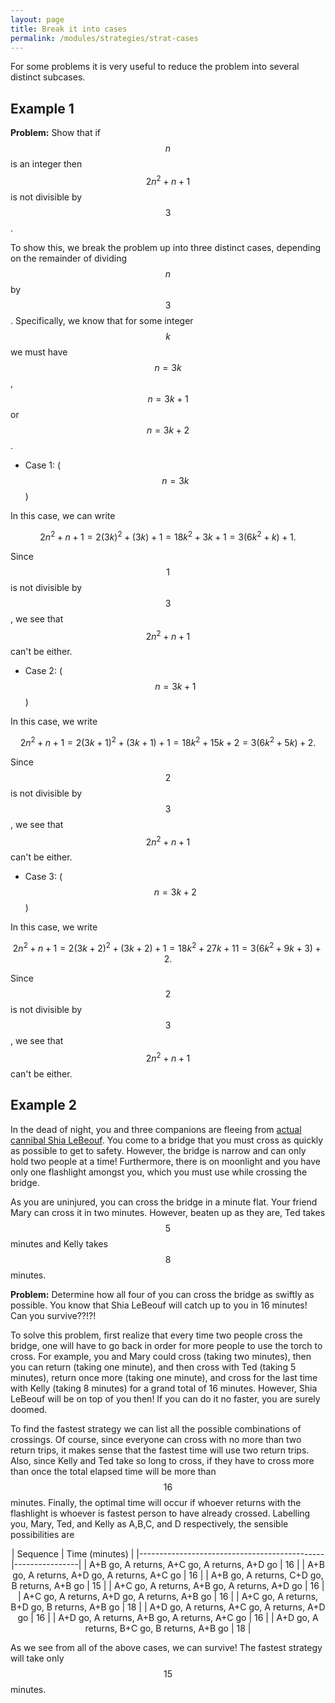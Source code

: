```yaml
---
layout: page
title: Break it into cases
permalink: /modules/strategies/strat-cases
---
```


For some problems it is very useful to reduce the problem into several distinct subcases.

## Example 1

**Problem:**
Show that if $$n$$ is an integer then $$2n^2 + n + 1$$ is not divisible by $$3$$.

To show this, we break the problem up into three distinct cases, depending on the remainder of dividing $$n$$ by $$3$$.
Specifically, we know that for some integer $$k$$ we must have $$n = 3k$$, $$n = 3k+1$$ or $$n = 3k+2$$.

* Case 1: ($$n = 3k$$)

In this case, we can write

$$2n^2 + n + 1 = 2(3k)^2 + (3k) + 1 = 18k^2 + 3k + 1 = 3(6k^2 + k) + 1.$$

Since $$1$$ is not divisible by $$3$$, we see that $$2n^2  + n + 1$$ can't be either.

* Case 2: ($$n = 3k+1$$)

In this case, we write

$$2n^2 + n + 1 = 2(3k+1)^2 + (3k+1) + 1 = 18k^2 + 15k + 2 = 3(6k^2 + 5k) + 2.$$

Since $$2$$ is not divisible by $$3$$, we see that $$2n^2  + n + 1$$ can't be either.

* Case 3: ($$n = 3k+2$$)

In this case, we write

$$2n^2 + n + 1 = 2(3k+2)^2 + (3k+2) + 1 = 18k^2 + 27k + 11 = 3(6k^2 + 9k+3) + 2.$$

Since $$2$$ is not divisible by $$3$$, we see that $$2n^2  + n + 1$$ can't be either.

## Example 2

In the dead of night, you and three companions are fleeing from [actual cannibal Shia LeBeouf](https://en.wikipedia.org/wiki/Shia_LaBeouf_(song)).
You come to a bridge that you must cross as quickly as possible to get to safety.  However, the bridge is narrow and can only hold two people at a time!
Furthermore, there is on moonlight and you have only one flashlight amongst you, which you must use while crossing the bridge.

As you are uninjured, you can cross the bridge in a minute flat.  Your friend Mary can cross it in two minutes.  However, beaten up as they are, Ted takes $$5$$ minutes and Kelly takes $$8$$ minutes.

**Problem:**
Determine how all four of you can cross the bridge as swiftly as possible.
You know that Shia LeBeouf will catch up to you in 16 minutes!  Can you survive??!?!

To solve this problem, first realize that every time two people cross the bridge, one will have to go back in order for more people to use the torch to cross.
For example, you and Mary could cross (taking two minutes), then you can return (taking one minute), and then cross with Ted (taking 5 minutes), return once more (taking one minute), and cross for the last time with Kelly (taking 8 minutes) for a grand total of 16 minutes.  However, Shia LeBeouf will be on top of you then!  If you can do it no faster, you are surely doomed.

To find the fastest strategy we can list all the possible combinations of crossings.  Of course, since everyone can cross with no more than two return trips, it makes sense that the fastest time will use two return trips.  Also, since Kelly and Ted take so long to cross, if they have to cross more than once the total elapsed time will be more than $$16$$ minutes.  Finally, the optimal time will occur if whoever returns with the flashlight is whoever is fastest person to have already crossed.
Labelling you, Mary, Ted, and Kelly as A,B,C, and D respectively, the sensible possibilities are

<center>
| Sequence                                     | Time (minutes) |
|----------------------------------------------|----------------|
| A+B go, A returns, A+C go, A returns, A+D go | 16             |
| A+B go, A returns, A+D go, A returns, A+C go | 16             |
| A+B go, A returns, C+D go, B returns, A+B go | 15             |
| A+C go, A returns, A+B go, A returns, A+D go | 16             |
| A+C go, A returns, A+D go, A returns, A+B go | 16             |
| A+C go, A returns, B+D go, B returns, A+B go | 18             |
| A+D go, A returns, A+C go, A returns, A+D go | 16             |
| A+D go, A returns, A+B go, A returns, A+C go | 16             |
| A+D go, A returns, B+C go, B returns, A+B go | 18             |
</center>

As we see from all of the above cases, we can survive!  The fastest strategy will take only $$15$$ minutes.


